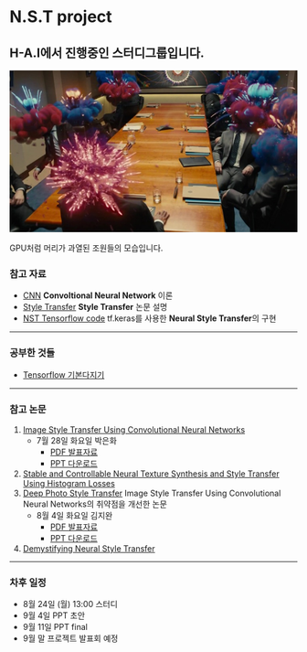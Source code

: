 # N.S.T project
## H-A.I에서 진행중인 스터디그룹입니다.
![](/photo/headboom.jpg)

GPU처럼 머리가 과열된 조원들의 모습입니다.

### 참고 자료
* [CNN](http://taewan.kim/post/cnn/) **Convoltional Neural Network** 이론
* [Style Transfer](https://blog.lunit.io/2017/04/27/style-transfer/) **Style Transfer** 논문 설명
* [NST Tensorflow code](https://www.tensorflow.org/tutorials/generative/style_transfer)
tf.keras를 사용한 **Neural Style Transfer**의 구현
<hr/>

### 공부한 것들
* [Tensorflow 기본다지기](https://github.com/Kim-Jiwan/N.S.T-project/blob/master/study/basic_of_tensorflow.md)
<hr/>

### 참고 논문
1. [Image Style Transfer Using Convolutional Neural Networks](https://openaccess.thecvf.com/content_cvpr_2016/html/Gatys_Image_Style_Transfer_CVPR_2016_paper.html) 
    * 7월 28일 화요일 박은화 
        * [PDF 발표자료](https://github.com/Kim-Jiwan/N.S.T-project/blob/master/pdf/Image%20Style%20Transfer%20Using%20Convolutional%20Neural%20Networks%20%EB%B0%9C%ED%91%9C%EC%9E%90%EB%A3%8C.pdf)
        * [PPT 다운로드](https://github.com/Kim-Jiwan/N.S.T-project/blob/master/ppt/Image%20Style%20Transfer%20Using%20Convolutional%20Neural%20Networks%20%EB%B0%9C%ED%91%9C%EC%9E%90%EB%A3%8C.pptx?raw=true)
2. [Stable and Controllable Neural Texture Synthesis and Style Transfer Using Histogram Losses](https://arxiv.org/abs/1701.08893)
3. [Deep Photo Style Transfer](https://openaccess.thecvf.com/content_cvpr_2017/html/Luan_Deep_Photo_Style_CVPR_2017_paper.html) Image Style Transfer Using Convolutional Neural Networks의 취약점을 개선한 논문
    * 8월 4일 화요일 김지완 
        * [PDF 발표자료](https://github.com/Kim-Jiwan/N.S.T-project/blob/master/pdf/Deep%20Photo%20Style%20Transfer%20%EB%B0%9C%ED%91%9C%EC%9E%90%EB%A3%8C.pdf)
        * [PPT 다운로드](https://github.com/Kim-Jiwan/N.S.T-project/blob/master/ppt/Deep%20Photo%20Style%20Transfer%20%EB%B0%9C%ED%91%9C%EC%9E%90%EB%A3%8C.pptx?raw=true)
4. [Demystifying Neural Style Transfer](https://arxiv.org/abs/1701.01036)
<hr/>

### 차후 일정
* 8월 24일 (월) 13:00 스터디
* 9월 4일 PPT 초안
* 9월 11일 PPT final
* 9월 말 프로젝트 발표회 예정